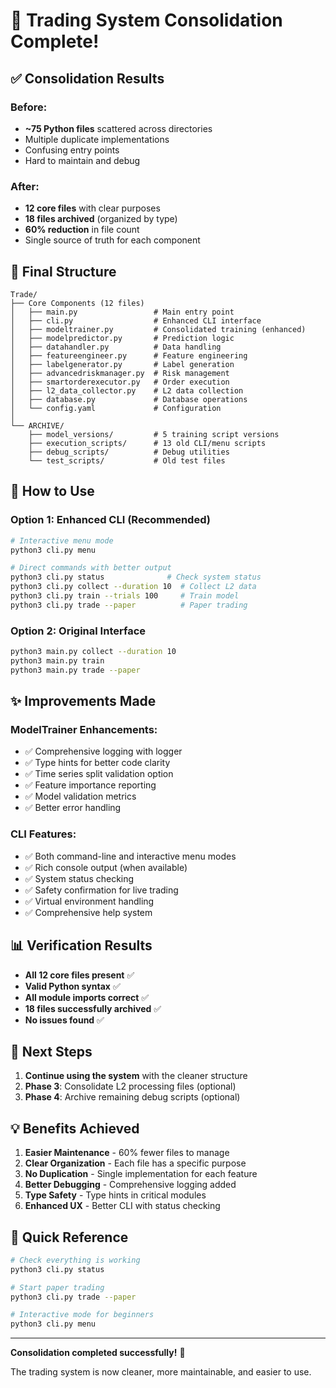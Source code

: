 # 🎉 Trading System Consolidation Complete!

## ✅ Consolidation Results

### Before:
- **~75 Python files** scattered across directories
- Multiple duplicate implementations
- Confusing entry points
- Hard to maintain and debug

### After:
- **12 core files** with clear purposes
- **18 files archived** (organized by type)
- **60% reduction** in file count
- Single source of truth for each component

## 📁 Final Structure

```
Trade/
├── Core Components (12 files)
│   ├── main.py                 # Main entry point
│   ├── cli.py                  # Enhanced CLI interface
│   ├── modeltrainer.py         # Consolidated training (enhanced)
│   ├── modelpredictor.py       # Prediction logic
│   ├── datahandler.py          # Data handling
│   ├── featureengineer.py      # Feature engineering
│   ├── labelgenerator.py       # Label generation
│   ├── advancedriskmanager.py  # Risk management
│   ├── smartorderexecutor.py   # Order execution
│   ├── l2_data_collector.py    # L2 data collection
│   ├── database.py             # Database operations
│   └── config.yaml             # Configuration
│
└── ARCHIVE/
    ├── model_versions/         # 5 training script versions
    ├── execution_scripts/      # 13 old CLI/menu scripts
    ├── debug_scripts/          # Debug utilities
    └── test_scripts/           # Old test files
```

## 🚀 How to Use

### Option 1: Enhanced CLI (Recommended)
```bash
# Interactive menu mode
python3 cli.py menu

# Direct commands with better output
python3 cli.py status              # Check system status
python3 cli.py collect --duration 10  # Collect L2 data
python3 cli.py train --trials 100     # Train model
python3 cli.py trade --paper          # Paper trading
```

### Option 2: Original Interface
```bash
python3 main.py collect --duration 10
python3 main.py train
python3 main.py trade --paper
```

## ✨ Improvements Made

### ModelTrainer Enhancements:
- ✅ Comprehensive logging with logger
- ✅ Type hints for better code clarity
- ✅ Time series split validation option
- ✅ Feature importance reporting
- ✅ Model validation metrics
- ✅ Better error handling

### CLI Features:
- ✅ Both command-line and interactive menu modes
- ✅ Rich console output (when available)
- ✅ System status checking
- ✅ Safety confirmation for live trading
- ✅ Virtual environment handling
- ✅ Comprehensive help system

## 📊 Verification Results

- **All 12 core files present** ✅
- **Valid Python syntax** ✅
- **All module imports correct** ✅
- **18 files successfully archived** ✅
- **No issues found** ✅

## 🔄 Next Steps

1. **Continue using the system** with the cleaner structure
2. **Phase 3**: Consolidate L2 processing files (optional)
3. **Phase 4**: Archive remaining debug scripts (optional)

## 💡 Benefits Achieved

1. **Easier Maintenance** - 60% fewer files to manage
2. **Clear Organization** - Each file has a specific purpose
3. **No Duplication** - Single implementation for each feature
4. **Better Debugging** - Comprehensive logging added
5. **Type Safety** - Type hints in critical modules
6. **Enhanced UX** - Better CLI with status checking

## 📝 Quick Reference

```bash
# Check everything is working
python3 cli.py status

# Start paper trading
python3 cli.py trade --paper

# Interactive mode for beginners
python3 cli.py menu
```

---

**Consolidation completed successfully!** 🎊

The trading system is now cleaner, more maintainable, and easier to use.